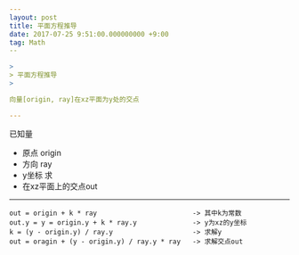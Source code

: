 ```yaml
---
layout: post
title: 平面方程推导
date: 2017-07-25 9:51:00.000000000 +9:00
tag: Math
--

>
> 平面方程推导
>

向量[origin, ray]在xz平面为y处的交点

---
```

已知量
* 原点 origin
* 方向 ray
* y坐标
求
* 在xz平面上的交点out

---

```推导过程
out = origin + k * ray                        -> 其中k为常数
out.y = y = origin.y + k * ray.y              -> y为xz的y坐标
k = (y - origin.y) / ray.y                    -> 求解y
out = oragin + (y - origin.y) / ray.y * ray   -> 求解交点out
```
